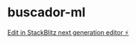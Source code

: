 # buscador-ml

[Edit in StackBlitz next generation editor ⚡️](https://stackblitz.com/~/github.com/chichoh/buscador-ml)